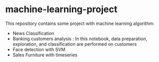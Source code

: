 # machine-learning-project
This repository contains some project with machine learning algorithm:
* News Classification
* Banking customers analysis : In this notebook, data preparation, exploration, and classification are performed on customers
* Face detection with SVM
* Sales Furniture with timeseries

